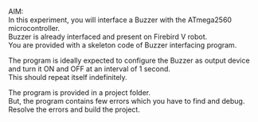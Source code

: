 AIM:  
In this experiment, you will interface a Buzzer with the ATmega2560 microcontroller.   
Buzzer is already interfaced and present on Firebird V robot.  
You are provided with a skeleton code of Buzzer interfacing program.

The program is ideally expected to configure the Buzzer as output device and turn it ON and OFF at an interval of 1 second.  
This should repeat itself indefinitely.

The program is provided in a project folder.  
But, the program contains few errors which you have to find and debug.  
Resolve the errors and build the project.
